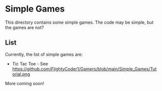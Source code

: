 # Simple Games
This directory contains some simple games. The code may be simple, but the games are not?

## List
Currently, the list of simple games are:
* Tic Tac Toe - See https://github.com/FlightyCoder1/Gamers/blob/main/Simple_Games/Tutorial.png

More coming soon!
